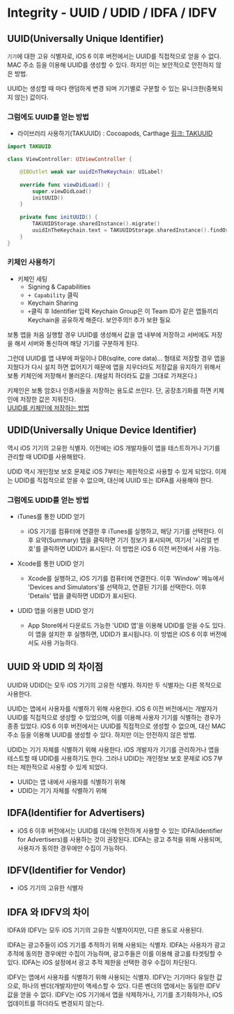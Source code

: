 # Integrity - UUID / UDID / IDFA / IDFV

## UUID(Universally Unique Identifier)

`기기`에 대한 고유 식별자로, iOS 6 이후 버전에서는 UUID를 직접적으로 얻을 수 없다.
MAC 주소 등을 이용해 UUID를 생성할 수 있다. 하지만 이는 보안적으로 안전하지 않은 방법.

UUID는 생성할 때 마다 랜덤하게 변경 되며 기기별로 구분할 수 있는 유니크한(중복되지 않는) 값이다.

### 그럼에도 UUID를 얻는 방법
- 라이브러리 사용하기(TAKUUID) : Cocoapods, Carthage
[링크: TAKUUID](https://github.com/taka0125/TAKUUID)
```swift
import TAKUUID

class ViewController: UIViewController {

    @IBOutlet weak var uuidInTheKeychain: UILabel!
    
    override func viewDidLoad() {
        super.viewDidLoad()
        initUUID()
    }
    
    private func initUUID() {
        TAKUUIDStorage.sharedInstance().migrate()
        uuidInTheKeychain.text = TAKUUIDStorage.sharedInstance().findOrCreate()
    }
}
```

### 키체인 사용하기
- 키체인 세팅
    - Signing & Capabilities
    - `+ Capability` 클릭
    - Keychain Sharing
    - `+`클릭 후 Identifier 입력
    Keychain Group은 이 Team ID가 같은 앱들끼리 Keychain을 공유하게 해준다. 보안주의!!
    추가 보완 필요

보통 앱을 처음 실행할 경우 UUID를 생성해서 값을 앱 내부에 저장하고 서버에도 저장을 해서 서버와 통신하며 해당 기기를 구분하게 된다. 

그런데 UUID를 앱 내부에 파일이나 DB(sqlite, core data)... 형태로 저장할 경우 앱을 지웠다가 다시 설치 하면 없어지기 때문에 앱을 지우더라도 저장값을 유지하기 위해서 보통 키체인에 저장해서 불러온다. 
(재설치 하더라도 값을 그대로 가져온다.)

키체인은 보통 암호나 인증서들을 저장하는 용도로 쓰인다.
단, 공장초기화를 하면 키체인에 저장한 값은 지워진다.  
[UUID를 키체인에 저장하는 방법](http://webs.co.kr/index.php?mid=iphone&listStyle=gallery&document_srl=3319716)

## UDID(Universally Unique Device Identifier)

역시 iOS 기기의 고유한 식별자. 이전에는 iOS 개발자들이 앱을 테스트하거나 기기를 관리할 때 UDID를 사용해왔다.

UDID 역시 개인정보 보호 문제로 iOS 7부터는 제한적으로 사용할 수 있게 되었다. 이제는 UDID를 직접적으로 얻을 수 없으며, 대신에 UUID 또는 IDFA를 사용해야 한다.

### 그럼에도 UDID를 얻는 방법

- iTunes를 통한 UDID 얻기
    - iOS 기기를 컴퓨터에 연결한 후 iTunes를 실행하고, 해당 기기를 선택한다. 이후 요약(Summary) 탭을 클릭하면 기기 정보가 표시되며, 여기서 '시리얼 번호'를 클릭하면 UDID가 표시된다. 이 방법은 iOS 6 이전 버전에서 사용 가능.

- Xcode를 통한 UDID 얻기
    - Xcode를 실행하고, iOS 기기를 컴퓨터에 연결한다. 이후 'Window' 메뉴에서 'Devices and Simulators'를 선택하고, 연결된 기기를 선택한다. 이후 'Details' 탭을 클릭하면 UDID가 표시된다.

- UDID 앱을 이용한 UDID 얻기
    - App Store에서 다운로드 가능한 'UDID 앱'을 이용해 UDID를 얻을 수도 있다. 이 앱을 설치한 후 실행하면, UDID가 표시됩니다. 이 방법은 iOS 6 이후 버전에서도 사용 가능하다.


## UUID 와 UDID 의 차이점

UUID와 UDID(는 모두 iOS 기기의 고유한 식별자. 하지만 두 식별자는 다른 목적으로 사용한다.

UUID는 앱에서 사용자를 식별하기 위해 사용한다. iOS 6 이전 버전에서는 개발자가 UUID를 직접적으로 생성할 수 있었으며, 이를 이용해 사용자 기기를 식별하는 경우가 종종 있었다. iOS 6 이후 버전에서는 UUID를 직접적으로 생성할 수 없으며, 대신 MAC 주소 등을 이용해 UUID를 생성할 수 있다. 하지만 이는 안전하지 않은 방법.

UDID는 기기 자체를 식별하기 위해 사용한다. iOS 개발자가 기기를 관리하거나 앱을 테스트할 때 UDID를 사용하기도 한다. 그러나 UDID는 개인정보 보호 문제로 iOS 7부터는 제한적으로 사용할 수 있게 되었다.

- UUID는 앱 내에서 사용자를 식별하기 위해
- UDID는 기기 자체를 식별하기 위해



## IDFA(Identifier for Advertisers)

- iOS 6 이후 버전에서는 UUID를 대신해 안전하게 사용할 수 있는 IDFA(Identifier for Advertisers)를 사용하는 것이 권장된다. IDFA는 광고 추적을 위해 사용되며, 사용자가 동의한 경우에만 수집이 가능하다.

## IDFV(Identifier for Vendor)
- iOS 기기의 고유한 식별자

## IDFA 와 IDFV의 차이
IDFA와 IDFV는 모두 iOS 기기의 고유한 식별자이지만, 다른 용도로 사용된다.

IDFA는 광고주들이 iOS 기기를 추적하기 위해 사용되는 식별자. IDFA는 사용자가 광고 추적에 동의한 경우에만 수집이 가능하며, 광고주들은 이를 이용해 광고를 타겟팅할 수 있다. IDFA는 iOS 설정에서 광고 추적 제한을 선택한 경우 수집이 차단된다.

IDFV는 앱에서 사용자를 식별하기 위해 사용되는 식별자. IDFV는 기기마다 유일한 값으로, 하나의 벤더(개발자)만이 액세스할 수 있다. 다른 벤더의 앱에서는 동일한 IDFV 값을 얻을 수 없다. IDFV는 iOS 기기에서 앱을 삭제하거나, 기기를 초기화하거나, iOS 업데이트를 하더라도 변경되지 않는다.


